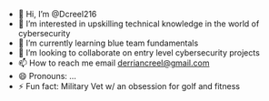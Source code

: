 - 👋 Hi, I’m @Dcreel216
- 👀 I’m interested in upskilling technical knowledge in the world of cybersecurity 
- 🌱 I’m currently learning blue team fundamentals 
- 💞️ I’m looking to collaborate on entry level cybersecurity projects 
- 📫 How to reach me email derriancreel@gmail.com
- 😄 Pronouns: ...
- ⚡ Fun fact: Military Vet w/ an obsession for golf and fitness

<!---
Dcreel216/Dcreel216 is a ✨ special ✨ repository because its `README.md` (this file) appears on your GitHub profile.
You can click the Preview link to take a look at your changes.
--->
